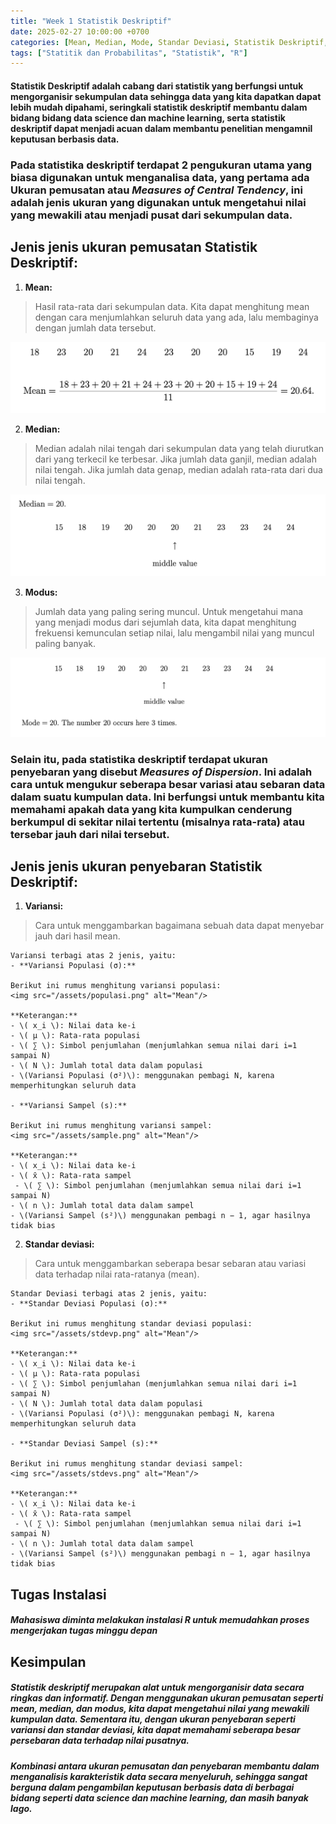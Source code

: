 ```yaml
---
title: "Week 1 Statistik Deskriptif"
date: 2025-02-27 10:00:00 +0700
categories: [Mean, Median, Mode, Standar Deviasi, Statistik Deskriptif, Variansi]
tags: ["Statitik dan Probabilitas", "Statistik", "R"]
---
```


#### Statistik Deskriptif adalah cabang dari statistik yang berfungsi untuk mengorganisir sekumpulan data sehingga data yang kita dapatkan dapat lebih mudah dipahami, seringkali statistik deskriptif membantu dalam bidang bidang data science dan machine learning, serta statistik deskriptif dapat menjadi acuan dalam membantu penelitian mengamnil keputusan berbasis data.

### Pada statistika deskriptif terdapat 2 pengukuran utama yang biasa digunakan untuk menganalisa data, yang pertama ada Ukuran pemusatan atau *Measures of Central Tendency*, ini adalah jenis ukuran yang digunakan untuk mengetahui nilai yang mewakili atau menjadi pusat dari sekumpulan data.

## Jenis jenis ukuran pemusatan Statistik Deskriptif: 
1. **Mean:**
> Hasil rata-rata dari sekumpulan data. Kita dapat menghitung mean dengan cara menjumlahkan seluruh data yang ada, lalu membaginya dengan jumlah data tersebut.

<img src="/assets/Mean.png" alt="Mean">

2. **Median:**
> Median adalah nilai tengah dari sekumpulan data yang telah diurutkan dari yang terkecil ke terbesar. Jika jumlah data ganjil, median adalah nilai tengah. Jika jumlah data genap, median adalah rata-rata dari dua nilai tengah.

<img src="/assets/Median.png" alt="median">

3. **Modus:**
> Jumlah data yang paling sering muncul. Untuk mengetahui mana yang menjadi modus dari sejumlah data, kita dapat menghitung frekuensi kemunculan setiap nilai, lalu mengambil nilai yang muncul paling banyak.

<img src="/assets/Mode.png" alt=""/>

### Selain itu, pada statistika deskriptif terdapat ukuran penyebaran yang disebut *Measures of Dispersion*. Ini adalah cara untuk mengukur seberapa besar variasi atau sebaran data dalam suatu kumpulan data. Ini berfungsi untuk membantu kita memahami apakah data yang kita kumpulkan cenderung berkumpul di sekitar nilai tertentu (misalnya rata-rata) atau tersebar jauh dari nilai tersebut.

## Jenis jenis ukuran penyebaran Statistik Deskriptif: 
1. **Variansi:**
> Cara untuk menggambarkan bagaimana sebuah data dapat menyebar jauh dari hasil mean.

    Variansi terbagi atas 2 jenis, yaitu:
    - **Variansi Populasi (σ):**

    Berikut ini rumus menghitung variansi populasi:
    <img src="/assets/populasi.png" alt="Mean"/>

    **Keterangan:**
    - \( x_i \): Nilai data ke-i  
    - \( μ \): Rata-rata populasi  
    - \( ∑ \): Simbol penjumlahan (menjumlahkan semua nilai dari i=1 sampai N)
    - \( N \): Jumlah total data dalam populasi  
    - \(Variansi Populasi (σ²)\): menggunakan pembagi N, karena memperhitungkan seluruh data

    - **Variansi Sampel (s):**  

    Berikut ini rumus menghitung variansi sampel:
    <img src="/assets/sample.png" alt="Mean"/>

    **Keterangan:**
    - \( x_i \): Nilai data ke-i  
    - \( x̄ \): Rata-rata sampel
     - \( ∑ \): Simbol penjumlahan (menjumlahkan semua nilai dari i=1 sampai N)
    - \( n \): Jumlah total data dalam sampel  
    - \(Variansi Sampel (s²)\) menggunakan pembagi n − 1, agar hasilnya tidak bias 

2. **Standar deviasi:**
> Cara untuk menggambarkan seberapa besar sebaran atau variasi data terhadap nilai rata-ratanya (mean).

    Standar Deviasi terbagi atas 2 jenis, yaitu:
    - **Standar Deviasi Populasi (σ):**

    Berikut ini rumus menghitung standar deviasi populasi:
    <img src="/assets/stdevp.png" alt="Mean"/>

    **Keterangan:**
    - \( x_i \): Nilai data ke-i  
    - \( μ \): Rata-rata populasi  
    - \( ∑ \): Simbol penjumlahan (menjumlahkan semua nilai dari i=1 sampai N)
    - \( N \): Jumlah total data dalam populasi  
    - \(Variansi Populasi (σ²)\): menggunakan pembagi N, karena memperhitungkan seluruh data

    - **Standar Deviasi Sampel (s):**  

    Berikut ini rumus menghitung standar deviasi sampel:
    <img src="/assets/stdevs.png" alt="Mean"/>

    **Keterangan:**
    - \( x_i \): Nilai data ke-i  
    - \( x̄ \): Rata-rata sampel
     - \( ∑ \): Simbol penjumlahan (menjumlahkan semua nilai dari i=1 sampai N)
    - \( n \): Jumlah total data dalam sampel  
    - \(Variansi Sampel (s²)\) menggunakan pembagi n − 1, agar hasilnya tidak bias 

## Tugas Instalasi
##### Mahasiswa diminta melakukan instalasi R untuk memudahkan proses mengerjakan tugas minggu depan

## Kesimpulan
##### Statistik deskriptif merupakan alat untuk mengorganisir data secara ringkas dan informatif. Dengan menggunakan ukuran pemusatan seperti mean, median, dan modus, kita dapat mengetahui nilai yang mewakili kumpulan data. Sementara itu, dengan ukuran penyebaran seperti variansi dan standar deviasi, kita dapat memahami seberapa besar persebaran data terhadap nilai pusatnya.
##### Kombinasi antara ukuran pemusatan dan penyebaran membantu dalam menganalisis karakteristik data secara menyeluruh, sehingga sangat berguna dalam pengambilan keputusan berbasis data di berbagai bidang seperti data science dan machine learning, dan masih banyak lago.